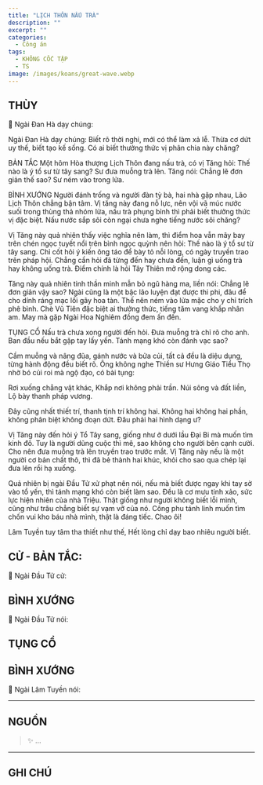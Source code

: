 ```yaml
---
title: "LỊCH THÔN NẤU TRÀ"
description: ""
excerpt: ""
categories:
  - Công án
tags:
  - KHÔNG CỐC TẬP
  - TS 
image: /images/koans/great-wave.webp
---
```


## THÙY

📢 Ngài Đan Hà dạy chúng:


Ngài Đan Hà dạy chúng: Biết rõ thời nghi, mới có thể làm xả lễ. Thừa cơ dứt uy thế, biết tạo kế sống. Có ai biết thưởng thức vị phân chia này chăng?

BẢN TẮC
Một hôm Hòa thượng Lịch Thôn đang nấu trà, có vị Tăng hỏi: Thế nào là ý tổ sư từ tây sang?
Sư đưa muỗng trà lên.
Tăng nói: Chẳng lẽ đơn giản thế sao?
Sư ném vào trong lửa.

BÌNH XƯỚNG
Người đánh trống và người đàn tỳ bà, hai nhà gặp nhau, Lão Lịch Thôn chẳng bận tâm. Vị tăng này đang nỗ lực, nên vội vã múc nước suối trong thùng thả nhóm lửa, nấu trà phụng bỉnh thì phải biết thưởng thức vị đặc biệt. Nấu nước sắp sôi còn ngại chưa nghe tiếng nước sôi chăng?

Vị Tăng này quả nhiên thấy việc nghĩa nên làm, thì điểm hoa vẫn mây bay trên chén ngọc tuyết nổi trên bình ngọc quỳnh nên hỏi: Thế nào là ý tổ sư từ tây sang. Chỉ cốt hỏi ý kiến ông táo để bày tỏ nỗi lòng, có ngày truyền trao trên pháp hội. Chẳng cần hỏi đã từng đến hay chưa đến, luận gì uống trà hay không uống trà. Điểm chính là hỏi Tây Thiên mở rộng dong các.

Tăng này quả nhiên tinh thần minh mẫn bỏ ngũ hàng ma, liền nói: Chẳng lẽ đơn giản vậy sao? Ngài cũng là một bậc lão luyện đạt được thi phi, đâu để cho dính ráng mạc lối gãy hoa tàn. Thế nên ném vào lửa mặc cho y chỉ trích phê bình. Chè Vũ Tiên đặc biệt ai thưởng thức, tiếng tăm vang khắp nhân am. May mà gặp Ngài Hoa Nghiêm đồng đem ấn đến.

TỤNG CỔ
Nấu trà chưa xong người đến hỏi.
Đưa muỗng trà chỉ rõ cho anh.
Ban đầu nếu bắt gặp tay lấy yến.
Tánh mạng khó còn đánh vạc sao?

Cầm muỗng và nâng đũa, gánh nước và bửa củi, tất cả đều là diệu dụng, từng hành động đều biết rõ. Ông không nghe Thiền sư Hưng Giáo Tiểu Thọ nhờ bó củi roi mà ngộ đạo, có bài tụng:

Rơi xuống chẳng vật khác,
Khắp nơi không phải trần.
Núi sông và đất liền,
Lộ bày thanh pháp vương.

Đây cũng nhất thiết trí, thanh tịnh trí không hai. Không hai không hai phần, không phân biệt không đoạn dứt. Đâu phải hai hình dạng ư?

Vị Tăng này đến hỏi ý Tổ Tây sang, giống như ở dưới lầu Đại Bi mà muốn tìm kinh đô. Tuy là người dũng cuộc thì mê, sao không cho người bên cạnh cười. Cho nên đưa muỗng trà lên truyền trao trước mắt. Vị Tăng này nếu là một người cơ bản chất thô, thì đã bẻ thành hai khúc, khỏi cho sao qua chép lại đưa lên rồi hạ xuống.

Quả nhiên bị ngài Đầu Tử xử phạt nên nói, nếu mà biết được ngay khi tay sờ vào tổ yến, thì tánh mạng khó còn biết làm sao. Đều là cơ mưu tinh xảo, sức lực hiện nhiên của nhà Triệu. Thật giống như người không biết lỗi mình, cũng như trâu chẳng biết sự vạm vỡ của nó. Công phu tánh linh muốn tìm chốn vui kho báu nhà mình, thật là đáng tiếc. Chao ôi!

Lâm Tuyền tuy tâm tha thiết như thế,
Hết lòng chỉ dạy bao nhiêu người biết.

## CỬ - BẢN TẮC:

📢 Ngài Đầu Tử cử:

> 

## BÌNH XƯỚNG

📢 Ngài Đầu Tử nói:


## TỤNG CỔ

> 

## BÌNH XƯỚNG

📢 Ngài Lâm Tuyền nói:



<hr class="blog-rule" />

## NGUỒN

> ✨ ...

<hr class="blog-rule" />

## GHI CHÚ

[^1]: ⭐️ <a href="/masters/" target="_blank">🔗 TS </a>


